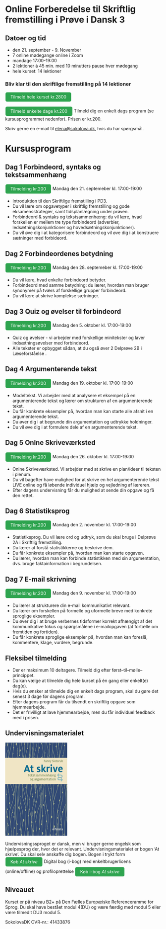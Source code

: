 # Online Forberedelse til Skriftlig fremstilling i Prøve i Dansk 3

## Datoer og tid
* den 21. september - 9. November
* 7 online mødegange online i Zoom 
* mandage 17:00-19:00
* 2 lektioner á 45 min. med 10 minutters pause hver mødegang 
* hele kurset: 14 lektioner

### Bliv klar til den skriftlige fremstilling på 14 lektioner

<a class="btn" href="https://elenasokolova.podia.com/forberedelse-til-prove-i-dansk-3-b2-online/buy"> Tilmeld hele kurset kr.2800</a>

<a class="btn" href="https://elenasokolova.podia.com"> Tilmeld enkelte dage kr.200</a>
Tilmeld dig en enkelt dags program (se kursusprogrammet nedenfor). Prisen er kr.200. 

Skriv gerne en e-mail til [elena@sokolova.dk](mailto:elena@sokolova.dk), hvis du har spørgsmål. 

<style>
.btn {
  color: white;
  background-color: #2ea44f;
  border-color: rgba(27,31,35,.1);
  box-shadow: 0 0px 0 rgba(27,31,35,.1),inset 0 1px 0 hsla(0,0%,100%,.03);
  position: relative;
  display: inline-block;
  padding: 5px 16px;
  font-size: 14px
  font-weight: 500;
  line-height: 20px;
  white-space: nowrap;
  vertical-align: middle;
  cursor: pointer;
  border: 1px solid;
  border-radius: 6px;
  text-decoration: none;
}
</style>

# Kursusprogram

## Dag 1 Forbindeord, syntaks og tekstsammenhæng 
<a class="btn" href="https://elenasokolova.podia.com/fdd45ce4-2e0e-4eac-b21a-9c49471ab098/buy"> Tilmelding kr.200</a>
Mandag den 21. septemeber kl. 17:00-19:00
* Introduktion til den Skriftlige fremstilling i PD3.
* Du vil lære om opgavetyper i skriftlig fremstilling og gode eksamensstrategier, samt tidsplanlægning under prøven. 
* Forbindeord & syntaks og tekstsammenhæng: du vil lære, hvad forskellen er mellem tre type forbindeord (adverbier, ledsætningskonjunktioner og hovedsætningskonjunktioner). 
* Du vil øve dig i at kategorisere forbindeord og vil øve dig i at konstruere sætninger med forbideord. 


## Dag 2  Forbindeordenes betydning 
<a class="btn" href="https://elenasokolova.podia.com/5a3c68d4-8ff6-4aab-b191-03ad1b783b1f/buy"> Tilmelding kr.200</a>
Mandag den 28. septemeber kl. 17:00-19:00    
* Du vil lære, hvad enkelte forbindeord betyder.
* Forbindeord med samme betydning: du lærer, hvordan man bruger synonymer på tværs af forskellige grupper forbindeord. 
* Du vil lære at skrive komplekse sætninger. 


## Dag 3   Quiz og øvelser til forbindeord
<a class="btn" href="https://elenasokolova.podia.com/8da85aef-e544-403b-8eb5-9d30467fd409/buy"> Tilmelding kr.200</a>
Mandag den 5. oktober kl. 17:00-19:00
*  Quiz og øvelser - vi arbejder med forskellige minitekster og laver indsætningsøvelser med forbindeord. 
* Alle tekster er opbygget sådan, at du også øver 2 Delprøve 2B i Læseforståelse . 


## Dag 4   Argumenterende tekst
<a class="btn" href="https://elenasokolova.podia.com/fe5a2497-0c04-4f86-bd69-f7c25c30ff94/buy"> Tilmelding kr.200</a>
Mandag den 19. oktober kl. 17:00-19:00
*  Modeltekst. Vi arbejder med at analysere et eksempel på en argumenterende tekst og lærer om strukturen af en argumenterende tekst. 
*  Du får konkrete eksempler på, hvordan man kan starte alle afsnit i en argumenterende tekst. 
*  Du øver dig i at begrunde din argumentation og udtrykke holdninger. 
*  Du vil øve dig i at formulere dele af en argumenterende tekst. 


## Dag 5  Onlne Skriveværksted
<a class="btn" href="https://elenasokolova.podia.com/15095b33-3179-4138-a7d4-3be0ec2ec292/buy"> Tilmelding kr.200</a>
Mandag den 26. oktober kl. 17:00-19:00
*  Onlne Skriveværksted. Vi arbejder med at skrive en plan/ideer til teksten i plenum. 
*  Du vil bagefter have mulighed for at skrive en hel argumenterende tekst LIVE online og få løbende individuel hjælp og vejledning af læreren.  
*  Efter dagens undervisning får du mulighed at sende din opgave og få den rettet. 


## Dag 6  Statistiksprog
<a class="btn" href="https://elenasokolova.podia.com/0972aeb2-796e-4571-9b2a-597739df98c4/buy"> Tilmelding kr.200</a>
Mandag den 2. november kl. 17:00-19:00
*  Statistiksprog. Du vil lære ord og udtryk, som du skal bruge i Delprøve 2A i Skriftlig fremstilling. 
*  Du lærer at forstå statistikkerne og beskrive dem. 
*  Du får konkrete eksempler på, hvordan man kan starte opgaven. 
*  Du lærer, hvordan man kan forbinde statistikken med sin argumentation, dvs. bruge faktainformation i begrundelsen. 

## Dag 7 E-mail skrivning
<a class="btn" href="https://elenasokolova.podia.com/6ddc3293-f17c-4f64-8758-a54f99076ef5/buy"> Tilmelding kr.200</a>
Mandag den 9. november kl. 17:00-19:00

*  Du lærer at strukturere din e-mail kommunikativt relevant. 
*  Du lærer om forskellen på formelle og uformelle breve med konkrete sproglige eksempler.  
*  Du øver dig i at bruge verbernes tidsformer korrekt afhængigt af det kommunikative fokus og spørgsmålene i e-mailopgaven (at fortælle om fremtiden og fortiden). 
*  Du får konkrete sproglige eksempler på, hvordan man kan foreslå, kommentere, klage, vurdere, begrunde.




## Fleksibel tilmelding 
* Der er maksimum 10 deltagere. Tilmeld dig efter først–til–mølle–princippet. 
* Du kan vælge at tilmelde dig hele kurset på én gang eller enkelt(e) dag(e). 
* Hvis du ønsker at tilmelde dig en enkelt dags program, skal du gøre det senest 3 dage før dagens program. 
* Efter dagens program får du tilsendt en skriftlig opgave som hjemmearbejde. 
* Det er frivilligt at lave hjemmearbejde, men du får individuel feedback med i prisen. 

## Undervisningsmaterialet
<img src="at-skrive-forside.jpg" alt="At skrive" width="200" height="300" />

Undervisningssproget er dansk, men vi bruger gerne engelsk som hjælpesprog der, hvor det er relevant.
Undervisningsmaterialet er bogen ‘At skrive’. Du skal selv anskaffe dig bogen. 
Bogen i trykt form  <a class="btn" href="https://www.alfabetaforlag.dk/skrive#">Køb *At skrive*</a> 
Digital bog (i-bog) med enkeltbrugerlicens (online/offline) og profiloprettelse <a class="btn" href="https://www.alfabetaforlag.dk/skrive-tekstsammenhaeng-og-argumentation-i-bog#">Køb i-bog *At skrive*</a>

## Niveauet

Kurset er på niveau B2+ på Den Fælles Europæiske Referenceramme for Sprog. 
Du skal have bestået modul 4(DU) og være færdig med modul 5 eller være tilmedlt DU3 modul 5. 


SokolovaDK CVR-nr.: 41433876
